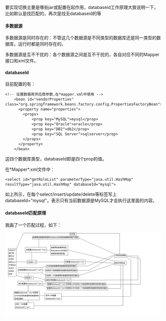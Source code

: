要实现切换主要是哪些jar或配置在起作用，databaseid工作原理大致说明一下，比如默认是找匹配的，再次是找无databaseid的等

#### 多数据源

多数据源是同时存在的：不管这几个数据源是不同类型的数据库还是同一类型的数据库，运行时都是同时存在的。

多数据源是互不干扰的：各个数据源之间是互不干扰的，各自对应不同的Mapper接口和xml文件。

#### databaseId

目前配置的有：

```
<!-- 设置数据库供应商参数,在*mapper.xml中使用 -->
    <bean id="vendorProperties" class="org.springframework.beans.factory.config.PropertiesFactoryBean">
      <property name="properties">
        <props>
            <prop key="MySQL">mysql</prop>
            <prop key="Oracle">oracle</prop>
            <prop key="DB2">db2</prop>
            <prop key="SQL Server">sqlserver</prop>
        </props>
      </property>
    </bean>
```

这四个数据库类型，databaseId即是四个prop的值。

在\*Mapper\*.xml文件中：

```
<select id="getRoleList" parameterType="java.util.HashMap" resultType="java.util.HashMap" databaseId="mysql">
```

如上所示，在每个select/insert/update/delete等标签写上databaseId="mysql"，表示只有当前数据源是MySQL才会执行这里面的内容。

#### databaseId匹配原理

我画了一个匹配过程，如下：

![](/assets/databaseId.png)

